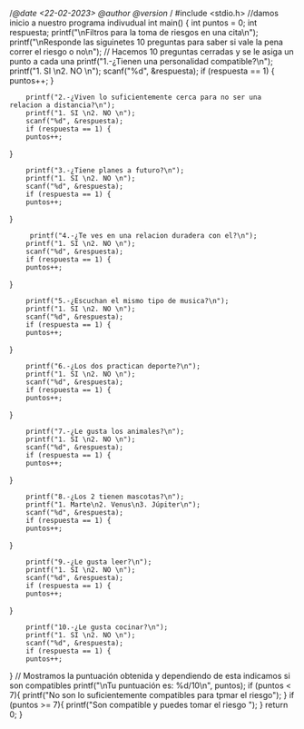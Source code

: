 /*@date <22-02-2023>
@author <Juarez Velazquez Rafael>
@version <primera version del codigo>*/
#include <stdio.h>
//damos inicio a nuestro programa indivudual
int main() {
  	int puntos = 0;
  	int respuesta;
  	printf("\nFiltros para la toma de riesgos en una cita\n");
	printf("\nResponde las siguinetes 10 preguntas para saber si vale la pena correr el riesgo o no\n");
  	// Hacemos 10 preguntas cerradas y se le asiga un punto a cada una 
 		printf("1.-¿Tienen una personalidad compatible?\n");
  		printf("1. SI \n2. NO \n");
  		scanf("%d", &respuesta);
  		if (respuesta == 1) {
    	puntos++;
  }

	  	printf("2.-¿Viven lo suficientemente cerca para no ser una relacion a distancia?\n");
	  	printf("1. SI \n2. NO \n");
	  	scanf("%d", &respuesta);
	  	if (respuesta == 1) {
      	puntos++;
  }

	  	printf("3.-¿Tiene planes a futuro?\n");
	  	printf("1. SI \n2. NO \n");
	  	scanf("%d", &respuesta);
	  	if (respuesta == 1) {
		puntos++;
  }

	 	 printf("4.-¿Te ves en una relacion duradera con el?\n");
	  	printf("1. SI \n2. NO \n");
  	  	scanf("%d", &respuesta);
	   	if (respuesta == 1) {
      	puntos++;
  }

		printf("5.-¿Escuchan el mismo tipo de musica?\n");
 		printf("1. SI \n2. NO \n");
  		scanf("%d", &respuesta);
  		if (respuesta == 1) {
    	puntos++;
  }

  		printf("6.-¿Los dos practican deporte?\n");
  		printf("1. SI \n2. NO \n");
  		scanf("%d", &respuesta);
  		if (respuesta == 1) {
    	puntos++;
  }

	  	printf("7.-¿Le gusta los animales?\n");
	  	printf("1. SI \n2. NO \n");
	  	scanf("%d", &respuesta);
	  	if (respuesta == 1) {
	    puntos++;
  }

  		printf("8.-¿Los 2 tienen mascotas?\n");
		printf("1. Marte\n2. Venus\n3. Júpiter\n");
 		scanf("%d", &respuesta);
  		if (respuesta == 1) {
    	puntos++;
  }

  		printf("9.-¿Le gusta leer?\n");
  		printf("1. SI \n2. NO \n");
  		scanf("%d", &respuesta);
  		if (respuesta == 1) {
    	puntos++;
  }

  		printf("10.-¿Le gusta cocinar?\n");
  		printf("1. SI \n2. NO \n");
  		scanf("%d", &respuesta);
  		if (respuesta == 1) {
    	puntos++;
  }
  // Mostramos la puntuación obtenida y dependiendo de esta indicamos si son compatibles
  		printf("\nTu puntuación es: %d/10\n", puntos);
  		if (puntos < 7){
  		printf("No son lo suficientemente compatibles para tpmar el riesgo");
  }
  		if (puntos >= 7){
		  printf("Son compatible y puedes tomar el riesgo ");
  }
  return 0;
}
